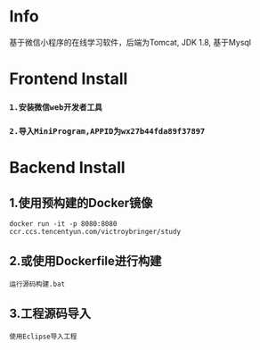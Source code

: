﻿# Info
基于微信小程序的在线学习软件，后端为Tomcat, JDK 1.8, 基于Mysql <br>
# Frontend Install 
###  `1.安装微信web开发者工具 `<br>
###  `2.导入MiniProgram,APPID为wx27b44fda89f37897 `<br>
# Backend Install 
## 1.使用预构建的Docker镜像<br>
 `docker run -it -p 8080:8080  ccr.ccs.tencentyun.com/victroybringer/study`<br>
## 2.或使用Dockerfile进行构建<br>
 `运行源码构建.bat`<br>
## 3.工程源码导入<br>
 `使用Eclipse导入工程 `<br>












